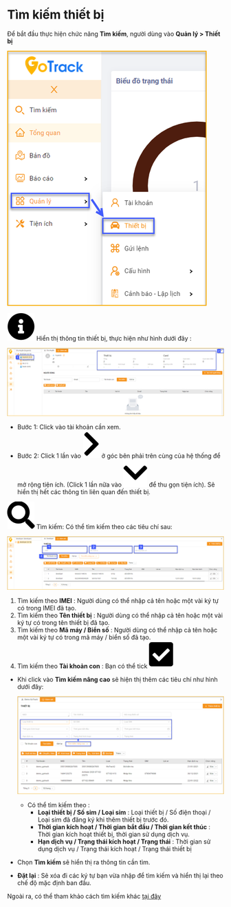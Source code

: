 # Tìm kiếm thiết bị
Để bắt đầu thực hiện chức năng **Tìm kiếm**, người dùng vào **Quản lý > Thiết bị** 

 <span class="icon-left4">![Manage device ](/docs/assets/images/web-interface/device/manage-device-1.png)

 <span class="icon-left svg-filter-info">![Ok](/docs/assets/images/web-interface/icon/SVG/info-circle.svg) Hiển thị thông tin thiết bị, thực hiện như hình dưới đây :

  <span style="display:block;text-align:left">![search device ](/docs/assets/images/web-interface/device/edit-device-basic-2.png) 
  - Bước 1: Click vào tài khoản cần xem. 
  - Bước 2: Click 1 lần vào <span class="icon-left svg-filter-serch">![Ok](/docs/assets/images/web-interface/icon/SVG/chevron-right.svg) ở góc bên phải trên cùng của hệ thống để mở rộng tiện ích. (Click 1 lần nữa vào  <span class="icon-left svg-filter-serch">![Ok](/docs/assets/images/web-interface/icon/SVG/chevron-down.svg) để thu gọn tiện ích). Sẽ hiển thị hết các thông tin liên quan đến thiết bị.

<span class="icon-left svg-filter-search">![Ok](/docs/assets/images/web-interface/icon/SVG/search.svg)  Tìm kiếm: Có thể tìm kiếm theo các tiêu chí sau:  

  <span style="display:block;text-align:left">![search device ](/docs/assets/images/web-interface/device/search-device.png)

  1. Tìm kiếm theo **IMEI** : Người dùng có thể nhập cả tên hoặc một vài ký tự có trong IMEI đã tạo.
  2. Tìm kiếm theo **Tên thiết bị** : Người dùng có thể nhập cả tên hoặc một vài ký tự có trong tên thiết bị đã tạo.
  3. Tìm kiếm theo **Mã máy / Biển số** : Người dùng có thể nhập cả tên hoặc một vài ký tự có trong mã máy / biển số đã tạo.
  4. Tìm kiếm theo **Tài khoản con** : Bạn có thể tick  <span class="icon-left svg-filter-tick">![Ok](/docs/assets/images/web-interface/icon/SVG/check-square1.svg)

  - Khi click vào  **Tìm kiếm nâng cao** sẽ hiện thị thêm các tiêu chí như hình dưới đây:

    <span style="display:block;text-align:left">![search device ](/docs/assets/images/web-interface/device/advanced-search.png)

    - Có thể tìm kiếm theo : 
        - **Loại thiết bị / Số sim / Loại sim**  : Loại thiết bị / Số điện thoại / Loại sim đã đăng ký khi thêm thiết bị trước đó. 
        - **Thời gian kích hoạt / Thời gian bắt đầu / Thời gian kết thúc** : Thời gian kích hoạt thiết bị, thời gian sử dụng dịch vụ.
        - **Hạn dịch vụ / Trạng thái kích hoạt / Trạng thái** : Thời gian sử dụng dịch vụ / Trạng thái kích hoạt / Trạng thái thiết bị
  - Chọn **Tìm kiếm** sẽ hiển thị ra thông tin cần tìm.
  - **Đặt lại**  : Sẽ xóa đi các ký tự bạn vừa nhập để tìm kiếm và hiển thị lại theo chế độ mặc định ban đầu.


Ngoài ra, có thể tham khảo cách tìm kiếm khác [tại đây](vi/modules/get-started/#searchdevice)  <div id="searchdevice"> 
